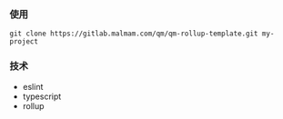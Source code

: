 ### 使用
```shell
git clone https://gitlab.malmam.com/qm/qm-rollup-template.git my-project
```

### 技术
* eslint
* typescript
* rollup
